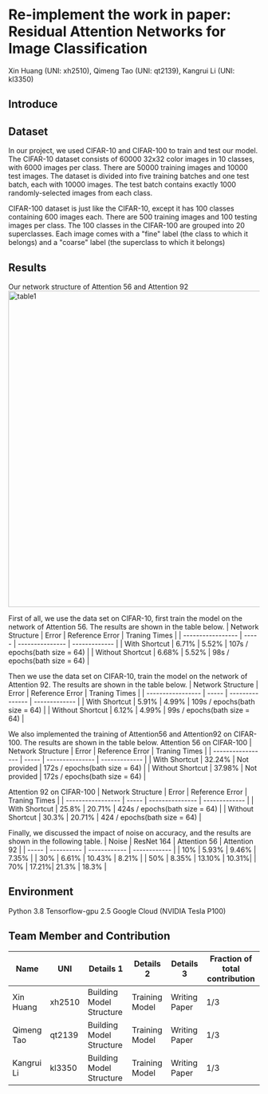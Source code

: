 # Re-implement the work in paper: Residual Attention Networks for Image Classification
Xin Huang (UNI: xh2510), Qimeng Tao (UNI: qt2139), Kangrui Li (UNI: kl3350)
##  Introduce

##  Dataset
In our project, we used CIFAR-10 and CIFAR-100 to train and test our model. The CIFAR-10 dataset consists of 60000 32x32 color images in 10 classes, with 6000 images per class. There are 50000 training images and 10000 test images. The dataset is divided into five training batches and one test batch, each with 10000 images. The test batch contains exactly 1000 randomly-selected images from each class. 

CIFAR-100 dataset is just like the CIFAR-10, except it has 100 classes containing 600 images each. There are 500 training images and 100 testing images per class. The 100 classes in the CIFAR-100 are grouped into 20 superclasses. Each image comes with a "fine" label (the class to which it belongs) and a "coarse" label (the superclass to which it belongs)

##  Results
Our network structure of Attention 56 and Attention 92
<img width="634" alt="table1" src="https://user-images.githubusercontent.com/90971979/146977436-0e3f3a8e-2d0c-43a0-a813-08e621ee2745.png">

First of all, we use the data set on CIFAR-10, first train the model on the network of Attention 56. The results are shown in the table below.
| Network Structure | Error | Reference Error | Traning Times |
| ----------------- | ----- | --------------- | ------------- |
| With Shortcut     | 6.71% | 5.52% | 107s / epochs(bath size = 64) |
| Without Shortcut  | 6.68% | 5.52% | 98s  / epochs(bath size = 64) |

Then we use the data set on CIFAR-10, train the model on the network of Attention 92. The results are shown in the table below.
| Network Structure | Error | Reference Error | Traning Times |
| ----------------- | ----- | --------------- | ------------- |
| With Shortcut     | 5.91% | 4.99% | 109s / epochs(bath size = 64) |
| Without Shortcut  | 6.12% | 4.99% | 99s  / epochs(bath size = 64) |

We also implemented the training of Attention56 and Attention92 on CIFAR-100. The results are shown in the table below.
Attention 56 on CIFAR-100
| Network Structure | Error | Reference Error | Traning Times |
| ----------------- | ----- | --------------- | ------------- |
| With Shortcut     | 32.24% | Not provided | 172s / epochs(bath size = 64) |
| Without Shortcut  | 37.98% | Not provided | 172s / epochs(bath size = 64) |

Attention 92 on CIFAR-100
| Network Structure | Error | Reference Error | Traning Times |
| ----------------- | ----- | --------------- | ------------- |
| With Shortcut     | 25.8% | 20.71% | 424s / epochs(bath size = 64) |
| Without Shortcut  | 30.3% | 20.71% | 424  / epochs(bath size = 64) |

Finally, we discussed the impact of noise on accuracy, and the results are shown in the following table.
| Noise | ResNet 164 | Attention 56 | Attention 92 |
| ----- | ---------- | ------------ | ------------ |
| 10%   | 5.93% | 9.46%  | 7.35% |
| 30%   | 6.61% | 10.43% | 8.21% |
| 50%   | 8.35% | 13.10% | 10.31%|
| 70%   | 17.21%| 21.3%  | 18.3% |

##  Environment
Python 3.8
Tensorflow-gpu 2.5
Google Cloud (NVIDIA Tesla P100)

##  Team Member and Contribution
| Name | UNI | Details 1 | Details 2 | Details 3 | Fraction of total contribution |
| ---- | --- | --------- | --------- | --------- | ------------------------------ |
| Xin Huang   | xh2510   | Building Model Structure | Training Model | Writing Paper | 1/3 |
| Qimeng Tao  | qt2139   | Building Model Structure | Training Model | Writing Paper | 1/3 |
| Kangrui Li  | kl3350   | Building Model Structure | Training Model | Writing Paper | 1/3 |
